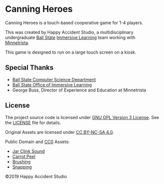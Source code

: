 # Canning Heroes
Canning Heroes is a touch-based cooperative game for 1-4 players.

This was created by Happy Accident Studio, a multidisciplinary undergraduate [Ball State](https://www.bsu.edu) [Immersive Learning](https://www.bsu.edu/immersive) team working with [Minnetrista](https://minnetrista.net/).

This game is designed to run on a large touch screen on a kiosk.

## Special Thanks
* [Ball State Computer Science Department](https://www.cs.bsu.edu)
* [Ball State Office of Immersive Learning](https://www.bsu.edu/about/administrativeoffices/immersive-learning)
* George Buss, Director of Experience and Education at Minnetrista

## License
The project source code is licensed under [GNU GPL Version 3 License](https://www.gnu.org/licenses/gpl-3.0.en.html). See the [LICENSE](LICENSE) file for details.

Original Assets are licensed under [CC BY-NC-SA 4.0](https://creativecommons.org/licenses/by-nc-sa/4.0/).

Public Domain and [CC0](https://creativecommons.org/share-your-work/public-domain/cc0/) Assets:
* [Jar Clink Sound](https://freesound.org/people/dmunk/sounds/331974/)
* [Carrot Peel](https://freesound.org/people/vartian/sounds/429887/)
* [Brushing](https://freesound.org/people/13GPanska_Stanek_Vojtech/sounds/371909/)
* [Snapping](https://freesound.org/people/Rodzuz/sounds/390473/)

&copy;2019 Happy Accident Studio